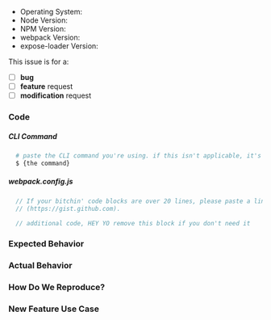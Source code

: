 <!--
  Issues are so 🔥

  If you remove or skip this template, you'll make the 🐼 sad and the mighty god
  of Github will appear and pile-drive the close button from a great height
  while making animal noises.

  👉🏽 Need support, advice, or help? Don't open an issue!
  Head to StackOverflow or https://gitter.im/webpack/webpack.
-->

* Operating System:
* Node Version:
* NPM Version:
* webpack Version:
* expose-loader Version:

<!-- Please place an x (no spaces!) in all [ ] that apply -->

This issue is for a:

- [ ] **bug**
- [ ] **feature** request
- [ ] **modification** request

### Code

##### CLI Command

```bash
  # paste the CLI command you're using. if this isn't applicable, it's safe to remove.
  $ {the command}
```

##### webpack.config.js

```js
  // If your bitchin' code blocks are over 20 lines, please paste a link to a gist
  // (https://gist.github.com).
```

```js
  // additional code, HEY YO remove this block if you don't need it
```

### Expected Behavior

<!-- Remove this section if not reporting a bug or modification request. -->

### Actual Behavior

<!-- Remove this section if not reporting a bug or modification request. -->

### How Do We Reproduce?

<!--
  Remove this section if not reporting a bug.

  If your webpack config is over 50 lines long, please provide a URL to a repo
  for your beefy 🍖 app that we can use to reproduce.
-->

### New Feature Use Case

<!-- Remove this section if not requesting a feature -->